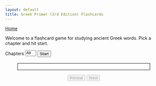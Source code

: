 ```yaml
---
layout: default 
title: Greek Primer (3rd Edition) Flashcards
---
```


<script type="text/javascript" charset="UTF-8" src="./test.js"></script>

<style>
    #chapterSelect {
        width: 35px;
    }

    #card {
        margin-top: 20px;
        margin-left: auto;
        margin-right: auto;
        padding: 10px;
        width: 80%;
        border: 1px solid black;
        text-align: center;
    }

    #card .answer {
        display: none;
    }

    .controls {
        width: 35%;
        margin-top: 15px;
        margin-left: auto;
        margin-right: auto;
        text-align: center;
    }
</style>

<a href="/greek/">Home</a>

<p>Welcome to a flashcard game for studying ancient Greek words. Pick a chapter and hit start.
</p>
<label>Chapters</label>
<select id="chapterSelect" size="1" multiple>
    <option value="0">All</option>
    <option value="2">2</option>
    <option value="3">3</option>
    <option value="4">4</option>
    <option value="5">5</option>
    <option value="6">6</option>
    <option value="7">7</option>
    <option value="8">8</option>
    <option value="9">9</option>
    <option value="10">10</option>
    <option value="11">11</option>
</select>
<button id="start">Start</button>
<div id="card">
    <span class="question"></span>
    <span class="answer"></span>
</div>
<div class="controls">
    <button id="reveal" disabled="disabled">Reveal</button>
    <button id="next" disabled="disabled">Next</button>
</div>
